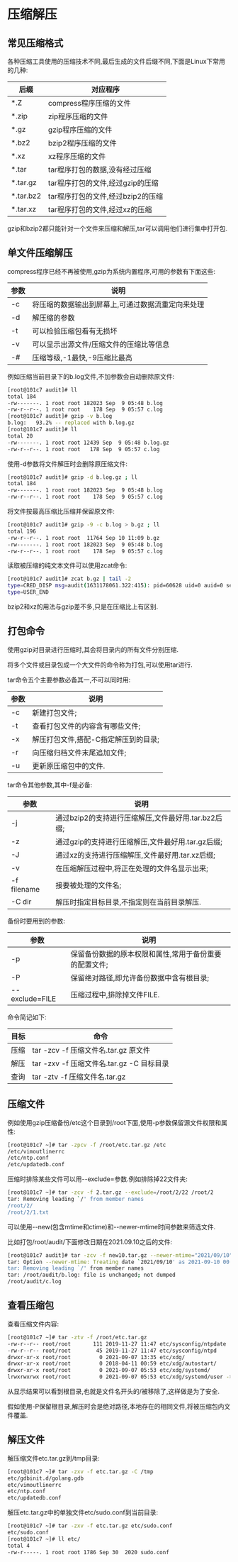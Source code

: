 # 压缩解压

## 常见压缩格式

各种压缩工具使用的压缩技术不同,最后生成的文件后缀不同,下面是Linux下常用的几种:

| **后缀**  | **对应程序**                      |
| --------- | --------------------------------- |
| *.Z       | compress程序压缩的文件            |
| *.zip     | zip程序压缩的文件                 |
| *.gz      | gzip程序压缩的文件                |
| *.bz2     | bzip2程序压缩的文件               |
| *.xz      | xz程序压缩的文件                  |
| *.tar     | tar程序打包的数据,没有经过压缩    |
| *.tar.gz  | tar程序打包的文件,经过gzip的压缩  |
| *.tar.bz2 | tar程序打包的文件,经过bzip2的压缩 |
| *.tar.xz  | tar程序打包的文件,经过xz的压缩    |

gzip和bzip2都只能针对一个文件来压缩和解压,tar可以调用他们进行集中打开包.



## 单文件压缩解压

compress程序已经不再被使用,gzip为系统内置程序,可用的参数有下面这些:

| 参数 | 说明                                              |
| ---- | ------------------------------------------------- |
| -c   | 将压缩的数据输出到屏幕上,可通过数据流重定向来处理 |
| -d   | 解压缩的参数                                      |
| -t   | 可以检验压缩包看有无损坏                          |
| -v   | 可以显示出源文件/压缩文件的压缩比等信息           |
| -#   | 压缩等级,-1最快,-9压缩比最高                      |

例如压缩当前目录下的b.log文件,不加参数会自动删除原文件:

```sh
[root@101c7 audit]# ll
total 184
-rw-------. 1 root root 182023 Sep  9 05:48 b.log
-rw-r--r--. 1 root root    178 Sep  9 05:57 c.log
[root@101c7 audit]# gzip -v b.log 
b.log:   93.2% -- replaced with b.log.gz
[root@101c7 audit]# ll
total 20
-rw-------. 1 root root 12439 Sep  9 05:48 b.log.gz
-rw-r--r--. 1 root root   178 Sep  9 05:57 c.log
```

使用-d参数将文件解压时会删除原压缩文件:

```sh
[root@101c7 audit]# gzip -d b.log.gz ; ll
total 184
-rw-------. 1 root root 182023 Sep  9 05:48 b.log
-rw-r--r--. 1 root root    178 Sep  9 05:57 c.log
```

将文件按最高压缩比压缩并保留原文件:

```sh
[root@101c7 audit]# gzip -9 -c b.log > b.gz ; ll
total 196
-rw-r--r--. 1 root root  11764 Sep 10 11:09 b.gz
-rw-------. 1 root root 182023 Sep  9 05:48 b.log
-rw-r--r--. 1 root root    178 Sep  9 05:57 c.log
```

读取被压缩的纯文本文件可以使用zcat命令:

```sh
[root@101c7 audit]# zcat b.gz | tail -2
type=CRED_DISP msg=audit(1631178061.322:415): pid=60628 uid=0 auid=0 ses=22 subj=system_u:system_r:crond_t:s0-s0:c0.c1023 msg='op=PAM:setcred grantors=pam_env,pam_unix acct="root" exe="/usr/sbin/crond" hostname=? addr=? terminal=cron res=success'
type=USER_END 
```

bzip2和xz的用法与gzip差不多,只是在压缩比上有区别.



## 打包命令

使用gzip对目录进行压缩时,其会将目录内的所有文件分别压缩.

将多个文件或目录包成一个大文件的命令称为打包,可以使用tar进行.

tar命令五个主要参数必备其一,不可以同时用:

| 参数 | 说明                                 |
| ---- | ------------------------------------ |
| -c   | 新建打包文件;                        |
| -t   | 查看打包文件的内容含有哪些文件;      |
| -x   | 解压打包文件,搭配-C指定解压到的目录; |
| -r   | 向压缩归档文件末尾追加文件;          |
| -u   | 更新原压缩包中的文件.                |

tar命令其他参数,其中-f是必备:

| 参数        | 说明                                                |
| ----------- | --------------------------------------------------- |
| -j          | 通过bzip2的支持进行压缩解压,文件最好用.tar.bz2后缀; |
| -z          | 通过gzip的支持进行压缩解压,文件最好用.tar.gz后缀;   |
| -J          | 通过xz的支持进行压缩解压,文件最好用.tar.xz后缀;     |
| -v          | 在压缩解压过程中,将正在处理的文件名显示出来;        |
| -f filename | 接要被处理的文件名;                                 |
| -C dir      | 解压时指定目标目录,不指定则在当前目录解压.          |

备份时要用到的参数:

| 参数           | 说明                                                   |
| -------------- | ------------------------------------------------------ |
| -p             | 保留备份数据的原本权限和属性,常用于备份重要的配置文件; |
| -P             | 保留绝对路径,即允许备份数据中含有根目录;               |
| --exclude=FILE | 压缩过程中,排除掉文件FILE.                             |

命令简记如下:

| 目标 | 命令                                      |
| ---- | ----------------------------------------- |
| 压缩 | tar -zcv -f 压缩文件名.tar.gz 原文件      |
| 解压 | tar -zxv -f 压缩文件名.tar.gz -C 目标目录 |
| 查询 | tar -ztv -f 压缩文件名.tar.gz             |



## 压缩文件

例如使用gzip压缩备份/etc这个目录到/root下面,使用-p参数保留源文件权限和属性:

```sh
[root@101c7 ~]# tar -zpcv -f /root/etc.tar.gz /etc
/etc/vimoutlinerrc
/etc/ntp.conf
/etc/updatedb.conf
```

压缩时排除某些文件可以用--exclude=参数.例如排除掉22文件夹:

```sh
[root@101c7 ~]# tar -zcv -f 2.tar.gz --exclude=/root/2/22 /root/2
tar: Removing leading `/' from member names
/root/2/
/root/2/1.txt
```

可以使用--new(包含mtime和ctime)和--newer-mtime时间参数来筛选文件.

比如打包/root/audit/下面修改日期在2021.09.10之后的文件:

```sh
[root@101c7 audit]# tar -zcv -f new10.tar.gz --newer-mtime="2021/09/10" /root/audit/*
tar: Option --newer-mtime: Treating date `2021/09/10' as 2021-09-10 00:00:00
tar: Removing leading `/' from member names
tar: /root/audit/b.log: file is unchanged; not dumped
/root/audit/c.log
```



## 查看压缩包

查看压缩文件内容:

```sh
[root@101c7 ~]# tar -ztv -f /root/etc.tar.gz 
-rw-r--r-- root/root       111 2019-11-27 11:47 etc/sysconfig/ntpdate
-rw-r--r-- root/root        45 2019-11-27 11:47 etc/sysconfig/ntpd
drwxr-xr-x root/root         0 2021-09-07 13:35 etc/xdg/
drwxr-xr-x root/root         0 2018-04-11 00:59 etc/xdg/autostart/
drwxr-xr-x root/root         0 2021-09-07 05:53 etc/xdg/systemd/
lrwxrwxrwx root/root         0 2021-09-07 05:53 etc/xdg/systemd/user -> ../../systemd/user
```

从显示结果可以看到根目录,也就是文件名开头的/被移除了,这样做是为了安全.

假如使用-P保留根目录,解压时会是绝对路径,本地存在的相同文件,将被压缩包内文件覆盖.



## 解压文件

解压缩文件etc.tar.gz到/tmp目录:

```sh
[root@101c7 ~]# tar -zxv -f etc.tar.gz -C /tmp
etc/gdbinit.d/golang.gdb
etc/vimoutlinerrc
etc/ntp.conf
etc/updatedb.conf
```

解压etc.tar.gz中的单独文件etc/sudo.conf到当前目录:

```sh
[root@101c7 ~]# tar -zxv -f etc.tar.gz etc/sudo.conf
etc/sudo.conf
[root@101c7 ~]# ll etc/
total 4
-rw-r-----. 1 root root 1786 Sep 30  2020 sudo.conf
```

